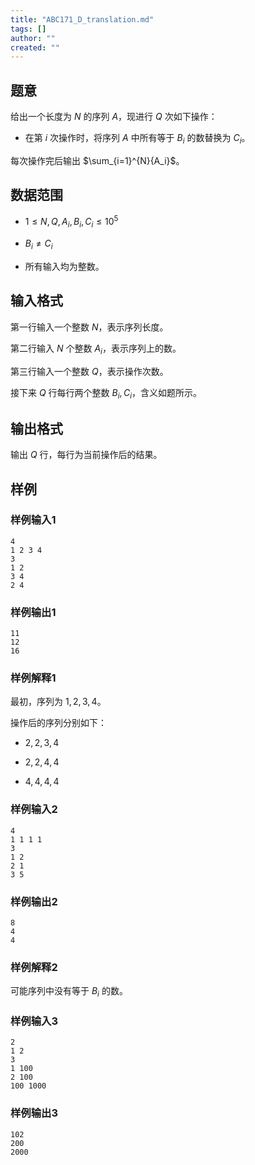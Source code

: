 ```yaml
---
title: "ABC171_D_translation.md"
tags: []
author: ""
created: ""
---
```


## 题意

给出一个长度为 $N$ 的序列 $A$，现进行 $Q$ 次如下操作：

- 在第 $i$ 次操作时，将序列 $A$ 中所有等于 $B_i$ 的数替换为 $C_i$。

每次操作完后输出 $\sum_{i=1}^{N}{A_i}$。

## 数据范围

- $1 \leq N,Q,A_i,B_i,C_i \leq 10^5$

- $B_i \neq C_i$

- 所有输入均为整数。

## 输入格式

第一行输入一个整数 $N$，表示序列长度。

第二行输入 $N$ 个整数 $A_i$，表示序列上的数。

第三行输入一个整数 $Q$，表示操作次数。

接下来 $Q$ 行每行两个整数 $B_i,C_i$，含义如题所示。

## 输出格式

输出 $Q$ 行，每行为当前操作后的结果。

## 样例

### 样例输入1

```
4
1 2 3 4
3
1 2
3 4
2 4
```

### 样例输出1

```
11
12
16
```

### 样例解释1

最初，序列为 $1,2,3,4$。

操作后的序列分别如下：

- $2,2,3,4$

- $2,2,4,4$

- $4,4,4,4$

### 样例输入2

```
4
1 1 1 1
3
1 2
2 1
3 5
```

### 样例输出2

```
8
4
4
```

### 样例解释2

可能序列中没有等于 $B_i$ 的数。

### 样例输入3

```
2
1 2
3
1 100
2 100
100 1000
```

### 样例输出3

```
102
200
2000
```


